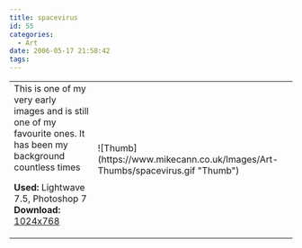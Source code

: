 ```yaml
---
title: spacevirus
id: 55
categories:
  - Art
date: 2006-05-17 21:58:42
tags:
---
```


<table width="100%" cellspacing="0" cellpadding="0" border="0">
<tr>
<td>This is one of my very early images and is still one of my favourite ones. It has been my background countless times

<span style="font-weight: bold">Used:</span> Lightwave 7.5, Photoshop 7
<span style="font-weight: bold">Download:</span> [1024x768](https://www.mikecann.co.uk/Images/Art-Full/spacevirus.jpg)</td>
<td>![Thumb](https://www.mikecann.co.uk/Images/Art-Thumbs/spacevirus.gif "Thumb")</td>
</tr>
</table>